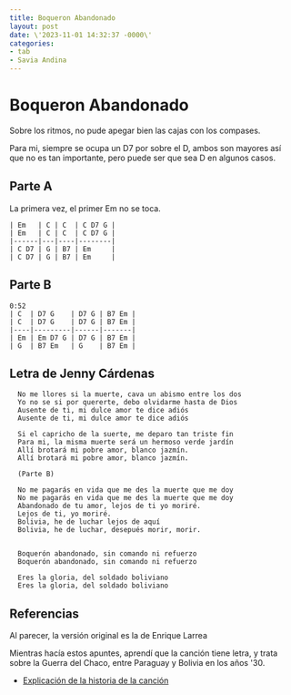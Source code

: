 ```yaml
---
title: Boqueron Abandonado
layout: post
date: \'2023-11-01 14:32:37 -0000\'
categories:
- tab
- Savia Andina
---
```


# Boqueron Abandonado

Sobre los ritmos, no pude apegar bien las cajas con los compases.

Para mi, siempre se ocupa un D7 por sobre el D, ambos son mayores así que no es
tan importante, pero puede ser que sea D en algunos casos.

## Parte A

La primera vez, el primer Em no se toca.

~~~
| Em   | C | C  | C D7 G |
| Em   | C | C  | C D7 G |
|------|---|----|--------|
| C D7 | G | B7 | Em     |
| C D7 | G | B7 | Em     |
~~~

## Parte B

~~~
0:52
| C  | D7 G    | D7 G | B7 Em |
| C  | D7 G    | D7 G | B7 Em |
|----|---------|------|-------|
| Em | Em D7 G | D7 G | B7 Em |
| G  | B7 Em   | G    | B7 Em |
~~~

## Letra de Jenny Cárdenas

~~~
  No me llores si la muerte, cava un abismo entre los dos
  Yo no se si por quererte, debo olvidarme hasta de Dios
  Ausente de ti, mi dulce amor te dice adiós
  Ausente de ti, mi dulce amor te dice adiós
  
  Si el capricho de la suerte, me deparo tan triste fin
  Para mi, la misma muerte será un hermoso verde jardín
  Allí brotará mi pobre amor, blanco jazmín.
  Allí brotará mi pobre amor, blanco jazmín.
  
  (Parte B)
  
  No me pagarás en vida que me des la muerte que me doy
  No me pagarás en vida que me des la muerte que me doy
  Abandonado de tu amor, lejos de ti yo moriré.
  Lejos de ti, yo moriré.
  Bolivia, he de luchar lejos de aquí
  Bolivia, he de luchar, desepués morir, morir.
  
  
  Boquerón abandonado, sin comando ni refuerzo
  Boquerón abandonado, sin comando ni refuerzo
  
  Eres la gloria, del soldado boliviano
  Eres la gloria, del soldado boliviano
~~~

## Referencias



Al parecer, la versión original es la de Enrique Larrea

Mientras hacía estos apuntes, aprendí que la canción tiene letra, y trata
sobre la Guerra del Chaco, entre Paraguay y Bolivia en los años '30.

- [Explicación de la historia de la canción](https://www.youtube.com/watch?v=U1BarsVS93o)
